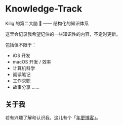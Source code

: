 # Knowledge-Track

Kilig 的第二大脑 🧠 —— 结构化的知识体系

这里会记录我希望记住的一些知识性的内容，不定时更新。

包括但不限于：

- iOS 开发
- macOS 开发 / 效率
- 计算机科学
- 阅读笔记
- 工作求职
- 故事分享 ……

## 关于我

若有兴趣了解和认识我，这儿有个「[年更博客](https://KiligWYu.com/)」。
